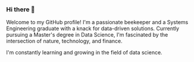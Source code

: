 ### Hi there 👋

<!--
**ivanjavierparra/ivanjavierparra** is a ✨ _special_ ✨ repository because its `README.md` (this file) appears on your GitHub profile.

Here are some ideas to get you started:

- 🔭 I’m currently working on ...
- 🌱 I’m currently learning ...
- 👯 I’m looking to collaborate on ...
- 🤔 I’m looking for help with ...
- 💬 Ask me about ...
- 📫 How to reach me: ...
- 😄 Pronouns: ...
- ⚡ Fun fact: ...
-->
Welcome to my GitHub profile! I'm a passionate beekeeper and a Systems Engineering graduate with a knack for data-driven solutions. Currently pursuing a Master's degree in Data Science, I'm fascinated by the intersection of nature, technology, and finance.
 <p>I'm constantly learning and growing in the field of data science. </p>

